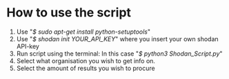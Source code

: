 # How to use the script
1. Use "*$ sudo apt-get install python-setuptools*"
2. Use "*$ shodan init YOUR_API_KEY*" where you insert your own shodan API-key
3. Run script using the terminal: In this case "*$ python3 Shodan_Script.py*"
4. Select what organisation you wish to get info on.
5. Select the amount of results you wish to procure
